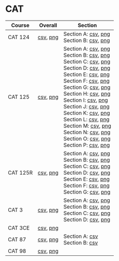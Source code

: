 # CAT

| Course | Overall | Section |
| ------ | ------- | ------- |
| CAT 124 | [csv](https://github.com/UCSD-Historical-Enrollment-Data/2025Spring/blob/main/overall/CAT%20124.csv), [png](https://raw.githubusercontent.com/UCSD-Historical-Enrollment-Data/2025Spring/main/plot_overall/CAT%20124.png) | Section A: [csv](https://github.com/UCSD-Historical-Enrollment-Data/2025Spring/blob/main/section/CAT%20124_A.csv), [png](https://raw.githubusercontent.com/UCSD-Historical-Enrollment-Data/2025Spring/main/plot_section/CAT%20124_A.png)<br>Section B: [csv](https://github.com/UCSD-Historical-Enrollment-Data/2025Spring/blob/main/section/CAT%20124_B.csv), [png](https://raw.githubusercontent.com/UCSD-Historical-Enrollment-Data/2025Spring/main/plot_section/CAT%20124_B.png) |
| CAT 125 | [csv](https://github.com/UCSD-Historical-Enrollment-Data/2025Spring/blob/main/overall/CAT%20125.csv), [png](https://raw.githubusercontent.com/UCSD-Historical-Enrollment-Data/2025Spring/main/plot_overall/CAT%20125.png) | Section A: [csv](https://github.com/UCSD-Historical-Enrollment-Data/2025Spring/blob/main/section/CAT%20125_A.csv), [png](https://raw.githubusercontent.com/UCSD-Historical-Enrollment-Data/2025Spring/main/plot_section/CAT%20125_A.png)<br>Section B: [csv](https://github.com/UCSD-Historical-Enrollment-Data/2025Spring/blob/main/section/CAT%20125_B.csv), [png](https://raw.githubusercontent.com/UCSD-Historical-Enrollment-Data/2025Spring/main/plot_section/CAT%20125_B.png)<br>Section C: [csv](https://github.com/UCSD-Historical-Enrollment-Data/2025Spring/blob/main/section/CAT%20125_C.csv), [png](https://raw.githubusercontent.com/UCSD-Historical-Enrollment-Data/2025Spring/main/plot_section/CAT%20125_C.png)<br>Section D: [csv](https://github.com/UCSD-Historical-Enrollment-Data/2025Spring/blob/main/section/CAT%20125_D.csv), [png](https://raw.githubusercontent.com/UCSD-Historical-Enrollment-Data/2025Spring/main/plot_section/CAT%20125_D.png)<br>Section E: [csv](https://github.com/UCSD-Historical-Enrollment-Data/2025Spring/blob/main/section/CAT%20125_E.csv), [png](https://raw.githubusercontent.com/UCSD-Historical-Enrollment-Data/2025Spring/main/plot_section/CAT%20125_E.png)<br>Section F: [csv](https://github.com/UCSD-Historical-Enrollment-Data/2025Spring/blob/main/section/CAT%20125_F.csv), [png](https://raw.githubusercontent.com/UCSD-Historical-Enrollment-Data/2025Spring/main/plot_section/CAT%20125_F.png)<br>Section G: [csv](https://github.com/UCSD-Historical-Enrollment-Data/2025Spring/blob/main/section/CAT%20125_G.csv), [png](https://raw.githubusercontent.com/UCSD-Historical-Enrollment-Data/2025Spring/main/plot_section/CAT%20125_G.png)<br>Section H: [csv](https://github.com/UCSD-Historical-Enrollment-Data/2025Spring/blob/main/section/CAT%20125_H.csv), [png](https://raw.githubusercontent.com/UCSD-Historical-Enrollment-Data/2025Spring/main/plot_section/CAT%20125_H.png)<br>Section I: [csv](https://github.com/UCSD-Historical-Enrollment-Data/2025Spring/blob/main/section/CAT%20125_I.csv), [png](https://raw.githubusercontent.com/UCSD-Historical-Enrollment-Data/2025Spring/main/plot_section/CAT%20125_I.png)<br>Section J: [csv](https://github.com/UCSD-Historical-Enrollment-Data/2025Spring/blob/main/section/CAT%20125_J.csv), [png](https://raw.githubusercontent.com/UCSD-Historical-Enrollment-Data/2025Spring/main/plot_section/CAT%20125_J.png)<br>Section K: [csv](https://github.com/UCSD-Historical-Enrollment-Data/2025Spring/blob/main/section/CAT%20125_K.csv), [png](https://raw.githubusercontent.com/UCSD-Historical-Enrollment-Data/2025Spring/main/plot_section/CAT%20125_K.png)<br>Section L: [csv](https://github.com/UCSD-Historical-Enrollment-Data/2025Spring/blob/main/section/CAT%20125_L.csv), [png](https://raw.githubusercontent.com/UCSD-Historical-Enrollment-Data/2025Spring/main/plot_section/CAT%20125_L.png)<br>Section M: [csv](https://github.com/UCSD-Historical-Enrollment-Data/2025Spring/blob/main/section/CAT%20125_M.csv), [png](https://raw.githubusercontent.com/UCSD-Historical-Enrollment-Data/2025Spring/main/plot_section/CAT%20125_M.png)<br>Section N: [csv](https://github.com/UCSD-Historical-Enrollment-Data/2025Spring/blob/main/section/CAT%20125_N.csv), [png](https://raw.githubusercontent.com/UCSD-Historical-Enrollment-Data/2025Spring/main/plot_section/CAT%20125_N.png)<br>Section O: [csv](https://github.com/UCSD-Historical-Enrollment-Data/2025Spring/blob/main/section/CAT%20125_O.csv), [png](https://raw.githubusercontent.com/UCSD-Historical-Enrollment-Data/2025Spring/main/plot_section/CAT%20125_O.png)<br>Section P: [csv](https://github.com/UCSD-Historical-Enrollment-Data/2025Spring/blob/main/section/CAT%20125_P.csv), [png](https://raw.githubusercontent.com/UCSD-Historical-Enrollment-Data/2025Spring/main/plot_section/CAT%20125_P.png) |
| CAT 125R | [csv](https://github.com/UCSD-Historical-Enrollment-Data/2025Spring/blob/main/overall/CAT%20125R.csv), [png](https://raw.githubusercontent.com/UCSD-Historical-Enrollment-Data/2025Spring/main/plot_overall/CAT%20125R.png) | Section A: [csv](https://github.com/UCSD-Historical-Enrollment-Data/2025Spring/blob/main/section/CAT%20125R_A.csv), [png](https://raw.githubusercontent.com/UCSD-Historical-Enrollment-Data/2025Spring/main/plot_section/CAT%20125R_A.png)<br>Section B: [csv](https://github.com/UCSD-Historical-Enrollment-Data/2025Spring/blob/main/section/CAT%20125R_B.csv), [png](https://raw.githubusercontent.com/UCSD-Historical-Enrollment-Data/2025Spring/main/plot_section/CAT%20125R_B.png)<br>Section C: [csv](https://github.com/UCSD-Historical-Enrollment-Data/2025Spring/blob/main/section/CAT%20125R_C.csv), [png](https://raw.githubusercontent.com/UCSD-Historical-Enrollment-Data/2025Spring/main/plot_section/CAT%20125R_C.png)<br>Section D: [csv](https://github.com/UCSD-Historical-Enrollment-Data/2025Spring/blob/main/section/CAT%20125R_D.csv), [png](https://raw.githubusercontent.com/UCSD-Historical-Enrollment-Data/2025Spring/main/plot_section/CAT%20125R_D.png)<br>Section E: [csv](https://github.com/UCSD-Historical-Enrollment-Data/2025Spring/blob/main/section/CAT%20125R_E.csv), [png](https://raw.githubusercontent.com/UCSD-Historical-Enrollment-Data/2025Spring/main/plot_section/CAT%20125R_E.png)<br>Section F: [csv](https://github.com/UCSD-Historical-Enrollment-Data/2025Spring/blob/main/section/CAT%20125R_F.csv), [png](https://raw.githubusercontent.com/UCSD-Historical-Enrollment-Data/2025Spring/main/plot_section/CAT%20125R_F.png)<br>Section G: [csv](https://github.com/UCSD-Historical-Enrollment-Data/2025Spring/blob/main/section/CAT%20125R_G.csv), [png](https://raw.githubusercontent.com/UCSD-Historical-Enrollment-Data/2025Spring/main/plot_section/CAT%20125R_G.png) |
| CAT 3 | [csv](https://github.com/UCSD-Historical-Enrollment-Data/2025Spring/blob/main/overall/CAT%203.csv), [png](https://raw.githubusercontent.com/UCSD-Historical-Enrollment-Data/2025Spring/main/plot_overall/CAT%203.png) | Section A: [csv](https://github.com/UCSD-Historical-Enrollment-Data/2025Spring/blob/main/section/CAT%203_A.csv), [png](https://raw.githubusercontent.com/UCSD-Historical-Enrollment-Data/2025Spring/main/plot_section/CAT%203_A.png)<br>Section B: [csv](https://github.com/UCSD-Historical-Enrollment-Data/2025Spring/blob/main/section/CAT%203_B.csv), [png](https://raw.githubusercontent.com/UCSD-Historical-Enrollment-Data/2025Spring/main/plot_section/CAT%203_B.png)<br>Section C: [csv](https://github.com/UCSD-Historical-Enrollment-Data/2025Spring/blob/main/section/CAT%203_C.csv), [png](https://raw.githubusercontent.com/UCSD-Historical-Enrollment-Data/2025Spring/main/plot_section/CAT%203_C.png)<br>Section D: [csv](https://github.com/UCSD-Historical-Enrollment-Data/2025Spring/blob/main/section/CAT%203_D.csv), [png](https://raw.githubusercontent.com/UCSD-Historical-Enrollment-Data/2025Spring/main/plot_section/CAT%203_D.png) |
| CAT 3CE | [csv](https://github.com/UCSD-Historical-Enrollment-Data/2025Spring/blob/main/overall/CAT%203CE.csv), [png](https://raw.githubusercontent.com/UCSD-Historical-Enrollment-Data/2025Spring/main/plot_overall/CAT%203CE.png) |  |
| CAT 87 | [csv](https://github.com/UCSD-Historical-Enrollment-Data/2025Spring/blob/main/overall/CAT%2087.csv), [png](https://raw.githubusercontent.com/UCSD-Historical-Enrollment-Data/2025Spring/main/plot_overall/CAT%2087.png) | Section A: [csv](https://github.com/UCSD-Historical-Enrollment-Data/2025Spring/blob/main/section/CAT%2087_A.csv)<br>Section B: [csv](https://github.com/UCSD-Historical-Enrollment-Data/2025Spring/blob/main/section/CAT%2087_B.csv) |
| CAT 98 | [csv](https://github.com/UCSD-Historical-Enrollment-Data/2025Spring/blob/main/overall/CAT%2098.csv), [png](https://raw.githubusercontent.com/UCSD-Historical-Enrollment-Data/2025Spring/main/plot_overall/CAT%2098.png) |  |
